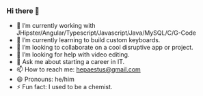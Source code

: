 ### Hi there 👋

- 🔭 I’m currently working with JHipster/Angular/Typescript/Javascript/Java/MySQL/C/G-Code
- 🌱 I’m currently learning to build custom keyboards.
- 👯 I’m looking to collaborate on a cool disruptive app or project.
- 🤔 I’m looking for help with video editing.
- 💬 Ask me about starting a career in IT.
- 📫 How to reach me: hepaestus@gmail.com
- 😄 Pronouns: he/him
- ⚡ Fun fact: I used to be a chemist.
